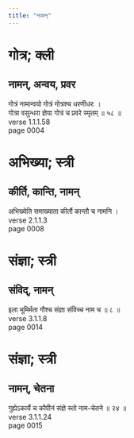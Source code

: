 ```yaml
---
title: "नामन्"
---
```


# गोत्र; क्ली
## नामन्, अन्वय, प्रवर
गोत्रं नामान्वयो गोत्रं गोत्रश्च धरणीधरः ।<br />गोत्रा वसुन्धरा ज्ञेया गोत्रं च प्रवरे स्मृतम् ॥ ५८ ॥<br />verse 1.1.1.58<br />page 0004

# अभिख्या; स्त्री
## कीर्ति, कान्ति, नामन्
अभिख्येति समाख्याता कीर्तौ कान्तौ च नामनि ।<br />verse 2.1.1.3<br />page 0008

# संज्ञा; स्त्री
## संविद्, नामन्
इला भूमिर्मता गौश्च संज्ञा संविच्च नाम च ॥ ८ ॥<br />verse 3.1.1.8<br />page 0014

# संज्ञा; स्त्री
## नामन्, चेतना
गुह्येऽकार्ये च कौपीनं संज्ञे स्तो नाम-चेतने ॥ २४ ॥<br />verse 3.1.1.24<br />page 0015

